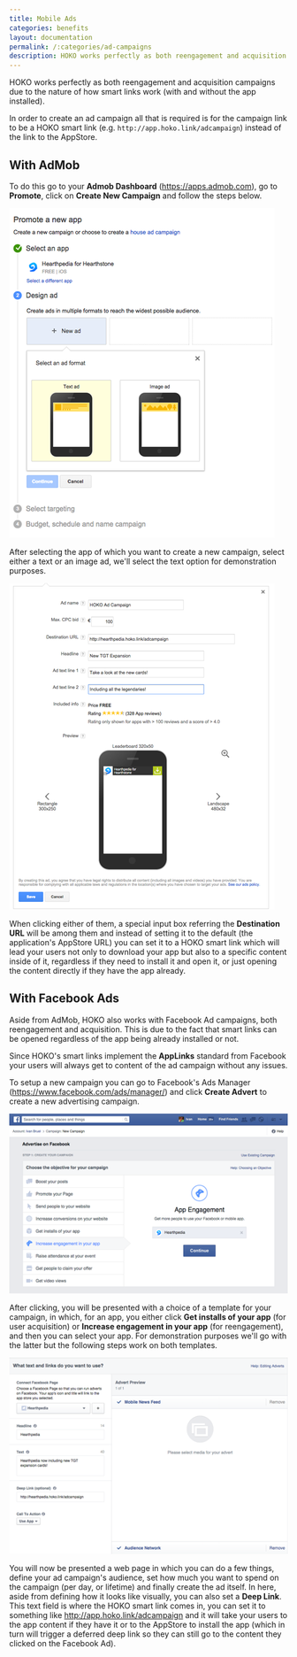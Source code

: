 ```yaml
---
title: Mobile Ads
categories: benefits
layout: documentation
permalink: /:categories/ad-campaigns
description: HOKO works perfectly as both reengagement and acquisition campaigns due to the nature of how smart links work (with and without the app installed).
---
```


HOKO works perfectly as both reengagement and acquisition campaigns due to the nature of how smart links work (with and without the app installed).

In order to create an ad campaign all that is required is for the campaign link to be a HOKO smart link (e.g. `http://app.hoko.link/adcampaign`) instead of the link to the AppStore.

## With AdMob

To do this go to your **Admob Dashboard** (https://apps.admob.com), go to **Promote**, click on **Create New Campaign** and follow the steps below.

![](/assets/images/ios-admob-step-1.png)

After selecting the app of which you want to create a new campaign, select either a text or an image ad, we'll select the text option for demonstration purposes.

![](/assets/images/ios-admob-step-2.png)

When clicking either of them, a special input box referring the **Destination URL** will be among them and instead of setting it to the default (the application's AppStore URL) you can set it to a HOKO smart link which will lead your users not only to download your app but also to a specific content inside of it, regardless if they need to install it and open it, or just opening the content directly if they have the app already.

## With Facebook Ads

Aside from AdMob, HOKO also works with Facebook Ad campaigns, both reengagement and acquisition. This is due to the fact that smart links can be opened regardless of the app being already installed or not.

Since HOKO's smart links implement the **AppLinks** standard from Facebook your users will always get to content of the ad campaign without any issues.

To setup a new campaign you can go to Facebook's Ads Manager (https://www.facebook.com/ads/manager/) and click **Create Advert** to create a new advertising campaign.

![](/assets/images/ios-facebook-step-1.png)

After clicking, you will be presented with a choice of a template for your campaign, in which, for an app, you either click **Get installs of your app** (for user acquisition) or **Increase engagement in your app** (for reengagement), and then you can select your app. For demonstration purposes we'll go with the latter but the following steps work on both templates.

![](/assets/images/ios-facebook-step-2.png)

You will now be presented a web page in which you can do a few things, define your ad campaign's audience, set how much you want to spend on the campaign (per day, or lifetime) and finally create the ad itself. In here, aside from defining how it looks like visually, you can also set a **Deep Link**. This text field is where the HOKO smart link comes in, you can set it to something like http://app.hoko.link/adcampaign and it will take your users to the app content if they have it or to the AppStore to install the app (which in turn will trigger a deferred deep link so they can still go to the content they clicked on the Facebook Ad).

